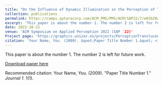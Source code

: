 ```yaml
---
title: "On the Influence of Dynamic Illumination in the Perception of Translucency"
collection: publications
permalink: https://camps.aptaracorp.com/ACM_PMS/PMS/ACM/SAP22/7/e03b20a9-0cfd-11ed-a76e-16bb50361d1f/OUT/sap22-7.html
excerpt: 'This paper is about the number 1. The number 2 is left for future work.'
date: 2022-10-22
venue: 'ACM Symposium on Applied Perception 2022 (SAP '22)'
Project page: 'https://graphics.unizar.es/projects/PerceptionTranslucencyDynamicIllumination/'
citation: 'Your Name, You. (2009). &quot;Paper Title Number 1.&quot; <i>Journal 1</i>. 1(1).'
---
```

This paper is about the number 1. The number 2 is left for future work.

[Download paper here](http://dariolanza95.github.io/files/PerceptionTranslucencyDynamicIllumination.pdf)

Recommended citation: Your Name, You. (2009). "Paper Title Number 1." <i>Journal 1</i>. 1(1).
